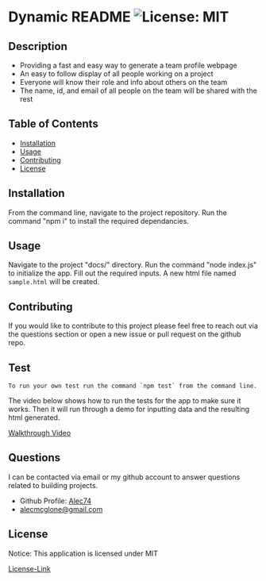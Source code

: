 # Dynamic README ![License: MIT](https://img.shields.io/badge/License-MIT-yellow.svg)

  ## Description

  * Providing a fast and easy way to generate a team profile webpage
  * An easy to follow display of all people working on a project
  * Everyone will know their role and info about others on the team
  * The name, id, and email of all people on the team will be shared with the rest
  
  ## Table of Contents
  * [Installation](#installation)
  * [Usage](#usage)
  * [Contributing](#contributing)
  * [License](#license)
  
  ## Installation

  From the command line, navigate to the project repository. Run the command "npm i" to install the required dependancies.

  ## Usage

  Navigate to the project "docs/" directory. Run the command "node index.js" to initialize the app. Fill out the required inputs. A new html file named `sample.html` will be created.

  ## Contributing

  If you would like to contribute to this project please feel free to reach out via the questions section or open a new issue or pull request on the github repo.

  ## Test

    To run your own test run the command `npm test` from the command line.

  The video below shows how to run the tests for the app to make sure it works. Then it will run through a demo for inputting data and the resulting html generated.

  [Walkthrough Video](https://drive.google.com/file/d/11AfRw5CJWCzxXPSdJkcVzs5sLvUHDF36/view?usp=sharing)
  

  ## Questions

  I can be contacted via email or my github account to answer questions related to building projects.

  * Github Profile: [Alec74](https://github.com/Alec74)
  * alecmcglone@gmail.com
  
  ## License
  Notice: This application is licensed under MIT
  
  [License-Link](LICENSE)
    
  
